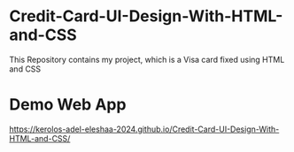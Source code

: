 # Credit-Card-UI-Design-With-HTML-and-CSS
This Repository contains my project, which is a Visa card fixed using HTML and CSS
# Demo Web App
https://kerolos-adel-eleshaa-2024.github.io/Credit-Card-UI-Design-With-HTML-and-CSS/
